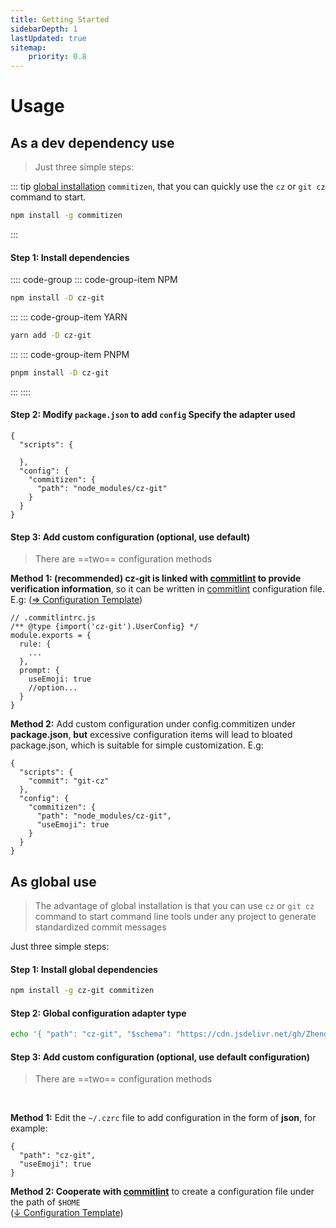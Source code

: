 ```yaml
---
title: Getting Started
sidebarDepth: 1
lastUpdated: true
sitemap:
    priority: 0.8
---
```


# Usage

## As a dev dependency use

> Just three simple steps:

::: tip
[global installation](#as-global-use) `commitizen`, that you can quickly use the `cz` or `git cz` command to start.

```sh
npm install -g commitizen
```

:::

#### Step 1: Install dependencies

:::: code-group
::: code-group-item NPM

```sh
npm install -D cz-git
```

:::
::: code-group-item YARN

```sh
yarn add -D cz-git
```

:::
::: code-group-item PNPM

```sh
pnpm install -D cz-git
```

:::
::::

#### Step 2: Modify `package.json` to add `config` Specify the adapter used

```json{5-9}
{
  "scripts": {

  },
  "config": {
    "commitizen": {
      "path": "node_modules/cz-git"
    }
  }
}
```

#### Step 3: Add custom configuration (optional, use default)

> There are ==two== configuration methods

**Method 1: (recommended) cz-git is linked with [commitlint](https://github.com/conventional-changelog/commitlint) to provide verification information**, so it can be written in [commitlint](https://github.com/conventional-changelog/commitlint#config) configuration file. <br> E.g: ([⇒ Configuration Template](/config/#configure-template))

```js{2,7,8,9,10}
// .commitlintrc.js
/** @type {import('cz-git').UserConfig} */
module.exports = {
  rule: {
    ...
  },
  prompt: {
    useEmoji: true
    //option...
  }
}
```

**Method 2:** Add custom configuration under config.commitizen under **package.json**, **but** excessive configuration items will lead to bloated package.json, which is suitable for simple customization. E.g:

```json{8}
{
  "scripts": {
    "commit": "git-cz"
  },
  "config": {
    "commitizen": {
      "path": "node_modules/cz-git",
      "useEmoji": true
    }
  }
}
```

## As global use
> The advantage of global installation is that you can use `cz` or `git cz` command to start command line tools under any project to generate standardized commit messages

Just three simple steps:

#### Step 1: Install global dependencies

```sh
npm install -g cz-git commitizen
```

#### Step 2: Global configuration adapter type

```sh
echo '{ "path": "cz-git", "$schema": "https://cdn.jsdelivr.net/gh/Zhengqbbb/cz-git@main/docs/public/schema/cz-git-1.5.3.json" }' > ~/.czrc
```

#### Step 3: Add custom configuration (optional, use default configuration)
>  There are ==two== configuration methods
<br>

**Method 1:** Edit the `~/.czrc` file to add configuration in the form of **json**, for example:
```json{3}
{
  "path": "cz-git",
  "useEmoji": true
}
```

**Method 2: Cooperate with [commitlint](https://github.com/conventional-changelog/commitlint)** to create a configuration file under the path of `$HOME` <br>([↓ Configuration Template](/config/#configure-template))
